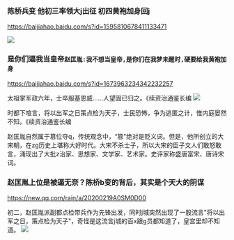 ### 陈桥兵变 他初三率领大j出征 初四黄袍加身回j
https://baijiahao.baidu.com/s?id=1595810678411133471

<img src="https://ss2.baidu.com/6ONYsjip0QIZ8tyhnq/it/u=1781773793,2903800966&fm=173">

### 是你们逼我当皇帝`赵匡胤:我不想当皇帝,是你们在我梦未醒时,硬要给我黄袍加身`
https://baijiahao.baidu.com/s?id=1673963234342232257

太祖掌军政六年，士卒服基恩威……人望固已归之。《续资治通鉴长编
<img src="https://ss0.baidu.com/6ONWsjip0QIZ8tyhnq/it/u=2834244501,595173082&fm=173">

时都下喧言，将以出军之日策点检为天子，士民恐怖，争为逃匿之计，惟内庭晏然不知。《续资治通鉴长编

赵匡胤自然属于篡位夺q，传统观念中，“篡”绝对是贬义词。但是，他所创立的大宋朝，在zg历史上堪称大好时代。大宋不杀士子，所以大宋的臣子文人们敢怒敢言，涌现出了大批z治家、思想家、文学家、艺术家。史评家称盛唐富宋、唐诗宋词。

### 赵匡胤上位是被逼无奈？陈桥b变的背后，其实是个天大的阴谋
https://new.qq.com/rain/a/20200219A0SM0D00

初二，赵匡胤派副都点检带兵作为先锋出发，同时j城突然出现了一股流言"将以出军之日，策点检为天子"，奇怪是这流言j城的百x跟g员都知道了，皇宫里却不知道。
<img src="https://inews.gtimg.com/newsapp_bt/0/11349733265/">
